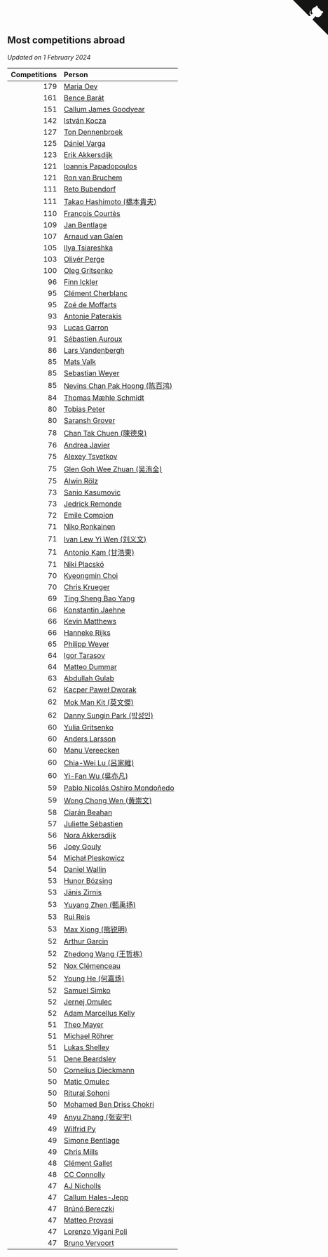 ## Most competitions abroad

*Updated on  1 February 2024*

| Competitions | Person |
| ---: | :--- |
| 179 | [Maria Oey](https://www.worldcubeassociation.org/persons/2007OEYM01) |
| 161 | [Bence Barát](https://www.worldcubeassociation.org/persons/2008BARA01) |
| 151 | [Callum James Goodyear](https://www.worldcubeassociation.org/persons/2012GOOD02) |
| 142 | [István Kocza](https://www.worldcubeassociation.org/persons/2005KOCZ01) |
| 127 | [Ton Dennenbroek](https://www.worldcubeassociation.org/persons/2003DENN01) |
| 125 | [Dániel Varga](https://www.worldcubeassociation.org/persons/2008VARG01) |
| 123 | [Erik Akkersdijk](https://www.worldcubeassociation.org/persons/2005AKKE01) |
| 121 | [Ioannis Papadopoulos](https://www.worldcubeassociation.org/persons/2013PAPA01) |
| 121 | [Ron van Bruchem](https://www.worldcubeassociation.org/persons/2003BRUC01) |
| 111 | [Reto Bubendorf](https://www.worldcubeassociation.org/persons/2012BUBE01) |
| 111 | [Takao Hashimoto (橋本貴夫)](https://www.worldcubeassociation.org/persons/2007HASH01) |
| 110 | [François Courtès](https://www.worldcubeassociation.org/persons/2008COUR01) |
| 109 | [Jan Bentlage](https://www.worldcubeassociation.org/persons/2010BENT01) |
| 107 | [Arnaud van Galen](https://www.worldcubeassociation.org/persons/2006GALE01) |
| 105 | [Ilya Tsiareshka](https://www.worldcubeassociation.org/persons/2012TERE01) |
| 103 | [Olivér Perge](https://www.worldcubeassociation.org/persons/2007PERG01) |
| 100 | [Oleg Gritsenko](https://www.worldcubeassociation.org/persons/2011GRIT01) |
| 96 | [Finn Ickler](https://www.worldcubeassociation.org/persons/2012ICKL01) |
| 95 | [Clément Cherblanc](https://www.worldcubeassociation.org/persons/2014CHER05) |
| 95 | [Zoé de Moffarts](https://www.worldcubeassociation.org/persons/2010MOFF02) |
| 93 | [Antonie Paterakis](https://www.worldcubeassociation.org/persons/2012PATE01) |
| 93 | [Lucas Garron](https://www.worldcubeassociation.org/persons/2006GARR01) |
| 91 | [Sébastien Auroux](https://www.worldcubeassociation.org/persons/2008AURO01) |
| 86 | [Lars Vandenbergh](https://www.worldcubeassociation.org/persons/2003VAND01) |
| 85 | [Mats Valk](https://www.worldcubeassociation.org/persons/2007VALK01) |
| 85 | [Sebastian Weyer](https://www.worldcubeassociation.org/persons/2010WEYE02) |
| 85 | [Nevins Chan Pak Hoong (陈百鸿)](https://www.worldcubeassociation.org/persons/2010CHAN20) |
| 84 | [Thomas Mæhle Schmidt](https://www.worldcubeassociation.org/persons/2013SCHM02) |
| 80 | [Tobias Peter](https://www.worldcubeassociation.org/persons/2014PETE03) |
| 80 | [Saransh Grover](https://www.worldcubeassociation.org/persons/2014GROV01) |
| 78 | [Chan Tak Chuen (陳德泉)](https://www.worldcubeassociation.org/persons/2007CHUE01) |
| 76 | [Andrea Javier](https://www.worldcubeassociation.org/persons/2010JAVI01) |
| 75 | [Alexey Tsvetkov](https://www.worldcubeassociation.org/persons/2017TSVE02) |
| 75 | [Glen Goh Wee Zhuan (吴洧全)](https://www.worldcubeassociation.org/persons/2015ZHUA01) |
| 75 | [Alwin Rölz](https://www.worldcubeassociation.org/persons/2016ROLZ01) |
| 73 | [Sanio Kasumovic](https://www.worldcubeassociation.org/persons/2009KASU01) |
| 73 | [Jedrick Remonde](https://www.worldcubeassociation.org/persons/2008REMO01) |
| 72 | [Emile Compion](https://www.worldcubeassociation.org/persons/2007COMP01) |
| 71 | [Niko Ronkainen](https://www.worldcubeassociation.org/persons/2010RONK01) |
| 71 | [Ivan Lew Yi Wen (刘义文)](https://www.worldcubeassociation.org/persons/2012WENI01) |
| 71 | [Antonio Kam (甘浩東)](https://www.worldcubeassociation.org/persons/2017TUNG13) |
| 71 | [Niki Placskó](https://www.worldcubeassociation.org/persons/2008PLAC01) |
| 70 | [Kyeongmin Choi](https://www.worldcubeassociation.org/persons/2017CHOI07) |
| 70 | [Chris Krueger](https://www.worldcubeassociation.org/persons/2006KRUE01) |
| 69 | [Ting Sheng Bao Yang](https://www.worldcubeassociation.org/persons/2008BAOY01) |
| 66 | [Konstantin Jaehne](https://www.worldcubeassociation.org/persons/2015JAEH01) |
| 66 | [Kevin Matthews](https://www.worldcubeassociation.org/persons/2010MATT02) |
| 66 | [Hanneke Rijks](https://www.worldcubeassociation.org/persons/2008RIJK01) |
| 65 | [Philipp Weyer](https://www.worldcubeassociation.org/persons/2010WEYE01) |
| 64 | [Igor Tarasov](https://www.worldcubeassociation.org/persons/2016TARA04) |
| 64 | [Matteo Dummar](https://www.worldcubeassociation.org/persons/2017DUMM01) |
| 63 | [Abdullah Gulab](https://www.worldcubeassociation.org/persons/2014GULA02) |
| 62 | [Kacper Paweł Dworak](https://www.worldcubeassociation.org/persons/2020DWOR01) |
| 62 | [Mok Man Kit (莫文傑)](https://www.worldcubeassociation.org/persons/2009KITM01) |
| 62 | [Danny Sungin Park (박성인)](https://www.worldcubeassociation.org/persons/2015PARK13) |
| 60 | [Yulia Gritsenko](https://www.worldcubeassociation.org/persons/2012SIDO01) |
| 60 | [Anders Larsson](https://www.worldcubeassociation.org/persons/2003LARS01) |
| 60 | [Manu Vereecken](https://www.worldcubeassociation.org/persons/2010VERE01) |
| 60 | [Chia-Wei Lu (呂家維)](https://www.worldcubeassociation.org/persons/2007LUCH01) |
| 60 | [Yi-Fan Wu (吳亦凡)](https://www.worldcubeassociation.org/persons/2010WUIF01) |
| 59 | [Pablo Nicolás Oshiro Mondoñedo](https://www.worldcubeassociation.org/persons/2010MOND01) |
| 59 | [Wong Chong Wen (黄崇文)](https://www.worldcubeassociation.org/persons/2014WENW01) |
| 58 | [Ciarán Beahan](https://www.worldcubeassociation.org/persons/2012BEAH01) |
| 57 | [Juliette Sébastien](https://www.worldcubeassociation.org/persons/2014SEBA01) |
| 56 | [Nora Akkersdijk](https://www.worldcubeassociation.org/persons/2009CHRI03) |
| 56 | [Joey Gouly](https://www.worldcubeassociation.org/persons/2007GOUL01) |
| 54 | [Michał Pleskowicz](https://www.worldcubeassociation.org/persons/2009PLES01) |
| 54 | [Daniel Wallin](https://www.worldcubeassociation.org/persons/2013WALL03) |
| 53 | [Hunor Bózsing](https://www.worldcubeassociation.org/persons/2009BOZS01) |
| 53 | [Jānis Zirnis](https://www.worldcubeassociation.org/persons/2013ZIRN01) |
| 53 | [Yuyang Zhen (甄禹扬)](https://www.worldcubeassociation.org/persons/2013ZHEN11) |
| 53 | [Rui Reis](https://www.worldcubeassociation.org/persons/2015REIS02) |
| 53 | [Max Xiong (熊锐明)](https://www.worldcubeassociation.org/persons/2015XION03) |
| 52 | [Arthur Garcin](https://www.worldcubeassociation.org/persons/2014GARC27) |
| 52 | [Zhedong Wang (王哲栋)](https://www.worldcubeassociation.org/persons/2015WANG83) |
| 52 | [Nox Clémenceau](https://www.worldcubeassociation.org/persons/2015CLEM03) |
| 52 | [Young He (何嘉炀)](https://www.worldcubeassociation.org/persons/2014HEYO01) |
| 52 | [Samuel Simko](https://www.worldcubeassociation.org/persons/2016SIMK01) |
| 52 | [Jernej Omulec](https://www.worldcubeassociation.org/persons/2010OMUL01) |
| 52 | [Adam Marcellus Kelly](https://www.worldcubeassociation.org/persons/2016KELL10) |
| 51 | [Theo Mayer](https://www.worldcubeassociation.org/persons/2012MAYE01) |
| 51 | [Michael Röhrer](https://www.worldcubeassociation.org/persons/2009ROHR01) |
| 51 | [Lukas Shelley](https://www.worldcubeassociation.org/persons/2016SHEL03) |
| 51 | [Dene Beardsley](https://www.worldcubeassociation.org/persons/2009BEAR01) |
| 50 | [Cornelius Dieckmann](https://www.worldcubeassociation.org/persons/2009DIEC01) |
| 50 | [Matic Omulec](https://www.worldcubeassociation.org/persons/2010OMUL02) |
| 50 | [Rituraj Sohoni](https://www.worldcubeassociation.org/persons/2012SOHO01) |
| 50 | [Mohamed Ben Driss Chokri](https://www.worldcubeassociation.org/persons/2015CHOK01) |
| 49 | [Anyu Zhang (张安宇)](https://www.worldcubeassociation.org/persons/2012ZHAN08) |
| 49 | [Wilfrid Py](https://www.worldcubeassociation.org/persons/2016PYWI01) |
| 49 | [Simone Bentlage](https://www.worldcubeassociation.org/persons/2014OHLE01) |
| 49 | [Chris Mills](https://www.worldcubeassociation.org/persons/2014MILL04) |
| 48 | [Clément Gallet](https://www.worldcubeassociation.org/persons/2004GALL02) |
| 48 | [CC Connolly](https://www.worldcubeassociation.org/persons/2017CONN04) |
| 47 | [AJ Nicholls](https://www.worldcubeassociation.org/persons/2015NICH04) |
| 47 | [Callum Hales-Jepp](https://www.worldcubeassociation.org/persons/2012HALE01) |
| 47 | [Brúnó Bereczki](https://www.worldcubeassociation.org/persons/2008BERE01) |
| 47 | [Matteo Provasi](https://www.worldcubeassociation.org/persons/2009PROV01) |
| 47 | [Lorenzo Vigani Poli](https://www.worldcubeassociation.org/persons/2007POLI01) |
| 47 | [Bruno Vervoort](https://www.worldcubeassociation.org/persons/2011VERV01) |


<a href="https://github.com/jonatanklosko/wca_statistics" class="github-corner" aria-label="View source on Github"><svg width="80" height="80" viewBox="0 0 250 250" style="fill:#151513; color:#fff; position: absolute; top: 0; border: 0; right: 0;" aria-hidden="true"><path d="M0,0 L115,115 L130,115 L142,142 L250,250 L250,0 Z"></path><path d="M128.3,109.0 C113.8,99.7 119.0,89.6 119.0,89.6 C122.0,82.7 120.5,78.6 120.5,78.6 C119.2,72.0 123.4,76.3 123.4,76.3 C127.3,80.9 125.5,87.3 125.5,87.3 C122.9,97.6 130.6,101.9 134.4,103.2" fill="currentColor" style="transform-origin: 130px 106px;" class="octo-arm"></path><path d="M115.0,115.0 C114.9,115.1 118.7,116.5 119.8,115.4 L133.7,101.6 C136.9,99.2 139.9,98.4 142.2,98.6 C133.8,88.0 127.5,74.4 143.8,58.0 C148.5,53.4 154.0,51.2 159.7,51.0 C160.3,49.4 163.2,43.6 171.4,40.1 C171.4,40.1 176.1,42.5 178.8,56.2 C183.1,58.6 187.2,61.8 190.9,65.4 C194.5,69.0 197.7,73.2 200.1,77.6 C213.8,80.2 216.3,84.9 216.3,84.9 C212.7,93.1 206.9,96.0 205.4,96.6 C205.1,102.4 203.0,107.8 198.3,112.5 C181.9,128.9 168.3,122.5 157.7,114.1 C157.9,116.9 156.7,120.9 152.7,124.9 L141.0,136.5 C139.8,137.7 141.6,141.9 141.8,141.8 Z" fill="currentColor" class="octo-body"></path></svg></a><style>.github-corner:hover .octo-arm{animation:octocat-wave 560ms ease-in-out}@keyframes octocat-wave{0%,100%{transform:rotate(0)}20%,60%{transform:rotate(-25deg)}40%,80%{transform:rotate(10deg)}}@media (max-width:500px){.github-corner:hover .octo-arm{animation:none}.github-corner .octo-arm{animation:octocat-wave 560ms ease-in-out}}</style>
